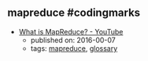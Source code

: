 mapreduce #codingmarks 
---
* [What is MapReduce? - YouTube](https://www.youtube.com/watch?v=43fqzaSH0CQ)
    * published on: 2016-00-07
    * tags: [mapreduce](../tags/mapreduce.md), [glossary](../tags/glossary.md)
